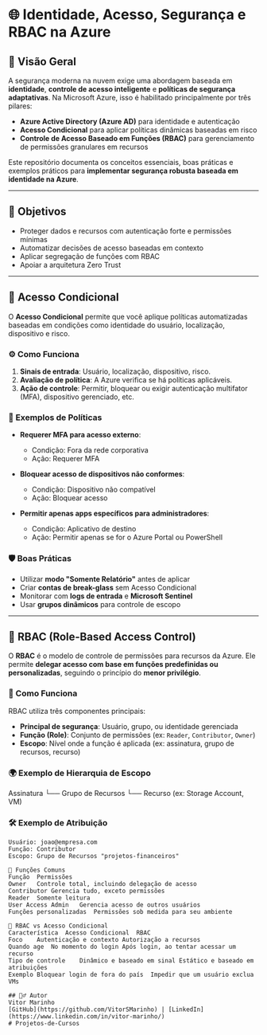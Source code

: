 # 🌐 Identidade, Acesso, Segurança e RBAC na Azure

## 📘 Visão Geral

A segurança moderna na nuvem exige uma abordagem baseada em **identidade**, **controle de acesso inteligente** e **políticas de segurança adaptativas**. Na Microsoft Azure, isso é habilitado principalmente por três pilares:

- **Azure Active Directory (Azure AD)** para identidade e autenticação
- **Acesso Condicional** para aplicar políticas dinâmicas baseadas em risco
- **Controle de Acesso Baseado em Funções (RBAC)** para gerenciamento de permissões granulares em recursos

Este repositório documenta os conceitos essenciais, boas práticas e exemplos práticos para **implementar segurança robusta baseada em identidade na Azure**.

---

## 🎯 Objetivos

- Proteger dados e recursos com autenticação forte e permissões mínimas
- Automatizar decisões de acesso baseadas em contexto
- Aplicar segregação de funções com RBAC
- Apoiar a arquitetura Zero Trust

---

## 🔐 Acesso Condicional

O **Acesso Condicional** permite que você aplique políticas automatizadas baseadas em condições como identidade do usuário, localização, dispositivo e risco.

### ⚙️ Como Funciona

1. **Sinais de entrada**: Usuário, localização, dispositivo, risco.
2. **Avaliação de política**: A Azure verifica se há políticas aplicáveis.
3. **Ação de controle**: Permitir, bloquear ou exigir autenticação multifator (MFA), dispositivo gerenciado, etc.

### 🧪 Exemplos de Políticas

- **Requerer MFA para acesso externo**:
  - Condição: Fora da rede corporativa
  - Ação: Requerer MFA

- **Bloquear acesso de dispositivos não conformes**:
  - Condição: Dispositivo não compatível
  - Ação: Bloquear acesso

- **Permitir apenas apps específicos para administradores**:
  - Condição: Aplicativo de destino
  - Ação: Permitir apenas se for o Azure Portal ou PowerShell

### 🛡️ Boas Práticas

- Utilizar **modo "Somente Relatório"** antes de aplicar
- Criar **contas de break-glass** sem Acesso Condicional
- Monitorar com **logs de entrada** e **Microsoft Sentinel**
- Usar **grupos dinâmicos** para controle de escopo

---

## 🧱 RBAC (Role-Based Access Control)

O **RBAC** é o modelo de controle de permissões para recursos da Azure. Ele permite **delegar acesso com base em funções predefinidas ou personalizadas**, seguindo o princípio do **menor privilégio**.

### 🔧 Como Funciona

RBAC utiliza três componentes principais:

- **Principal de segurança**: Usuário, grupo, ou identidade gerenciada
- **Função (Role)**: Conjunto de permissões (ex: `Reader`, `Contributor`, `Owner`)
- **Escopo**: Nível onde a função é aplicada (ex: assinatura, grupo de recursos, recurso)

### 🌍 Exemplo de Hierarquia de Escopo

Assinatura
└── Grupo de Recursos
└── Recurso (ex: Storage Account, VM)

### 🛠️ Exemplo de Atribuição

```text
Usuário: joao@empresa.com
Função: Contributor
Escopo: Grupo de Recursos "projetos-financeiros"

📌 Funções Comuns
Função	Permissões
Owner	Controle total, incluindo delegação de acesso
Contributor	Gerencia tudo, exceto permissões
Reader	Somente leitura
User Access Admin	Gerencia acesso de outros usuários
Funções personalizadas	Permissões sob medida para seu ambiente

🔐 RBAC vs Acesso Condicional
Característica	Acesso Condicional	RBAC
Foco	Autenticação e contexto	Autorização a recursos
Quando age	No momento do login	Após login, ao tentar acessar um recurso
Tipo de controle	Dinâmico e baseado em sinal	Estático e baseado em atribuições
Exemplo	Bloquear login de fora do país	Impedir que um usuário exclua VMs

## 🙋‍♂️ Autor
Vitor Marinho  
[GitHub](https://github.com/VitorSMarinho) | [LinkedIn](https://www.linkedin.com/in/vitor-marinho/)
# Projetos-de-Cursos

